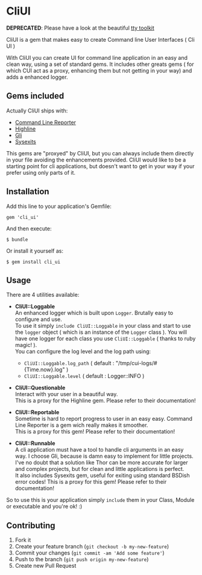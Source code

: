 # CliUI

**DEPRECATED**: Please have a look at the beautiful [tty toolkit](https://piotrmurach.github.io/tty/)

CliUI is a gem that makes easy to create Command line User Interfaces ( Cli UI )

With CliUI you can create UI for command line application in an easy and clean way, using a set of standard gems.
It includes other greats gems ( for which CUI act as a proxy, enhancing them but not getting in your way) and adds a enhanced logger.

## Gems included

Actually CliUI ships with:

- [Command Line Reporter](https://github.com/wbailey/command_line_reporter)
- [Highline](https://github.com/JEG2/highline)
- [Gli](http://davetron5000.github.io/gli/)
- [Sysexits](https://github.com/ged/sysexits)

This gems are "proxyed" by CliUI, but you can always include them directly in your file avoiding the enhancements provided. CliUI would like to be a starting point for cli applications, but doesn't want to get in your way if your prefer using only parts of it.

## Installation

Add this line to your application's Gemfile:

    gem 'cli_ui'

And then execute:

    $ bundle

Or install it yourself as:

    $ gem install cli_ui

## Usage

There are 4 utilities available:

- **CliUI::Loggable**  
  An enhanced logger which is built upon `Logger`. Brutally easy to configure and use.  
  To use it simply `include CliUI::Loggable` in your class and start to use the `logger` object ( which is an instance of the `Logger` class ). You will have one logger for each class you use `CliUI::Loggable` ( thanks to ruby magic! ).  
  You can configure the log level and the log path using: 

    - `CliUI::Loggable.log_path` ( default : "/tmp/cui-logs/#{Time.now}.log" )
    - `CliUI::Loggable.level` ( default : Logger::INFO )

- **CliUI::Questionable**  
  Interact with your user in a beautiful way.  
  This is a proxy for the Highline gem. Please refer to their documentation!
- **CliUI::Reportable**  
  Sometime is hard to report progress to user in an easy easy. Command Line Reporter is a gem wich really makes it smoother.  
  This is a proxy for this gem! Please refer to their documentation!
- **CliUI::Runnable**  
  A cli application must have a tool to handle cli arguments in an easy way. I choose Gli, because is damn easy to implement for little projects. I've no doubt that a solution like Thor can be more accurate for larger and complex projects, but for clean and little applications is perfect.  
  It also includes Sysexits gem, useful for exiting using standard BSDish error codes!
  This is a proxy for this gem! Please refer to their documentation!

So to use this is your application simply `include` them in your Class, Module or executable and you're ok! :)



## Contributing

1. Fork it
2. Create your feature branch (`git checkout -b my-new-feature`)
3. Commit your changes (`git commit -am 'Add some feature'`)
4. Push to the branch (`git push origin my-new-feature`)
5. Create new Pull Request
